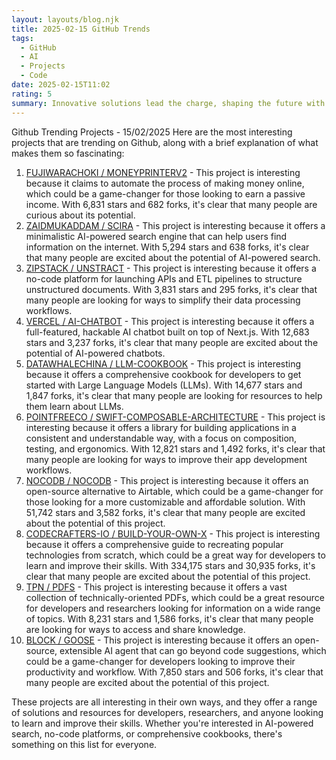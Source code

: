 ```yaml
---
layout: layouts/blog.njk
title: 2025-02-15 GitHub Trends
tags:
  - GitHub
  - AI
  - Projects
  - Code
date: 2025-02-15T11:02
rating: 5
summary: Innovative solutions lead the charge, shaping the future with bold ideas, **MoneyPrinterV2** automates online income, **SCIRA** offers a minimalistic AI search engine, and **UNSTRACT** simplifies data processing, while **AI-CHATBOT** and **LLM-COOKBOOK** enhance user interaction and provide a comprehensive guide to Large Language Models, with other projects like **NOCODB** and **BUILD-YOUR-OWN-X** pushing boundaries, offering something for everyone, and driving the future of tech forward with **GOOSE** and **PDFS** contributing to the mix.
---
```

Github Trending Projects - 15/02/2025
Here are the most interesting projects that are trending on Github, along with a brief explanation of what makes them so fascinating:

1. [FUJIWARACHOKI / MONEYPRINTERV2](https://github.com/FujiwaraChoki/MoneyPrinterV2 "Automate the process of making money online") - This project is interesting because it claims to automate the process of making money online, which could be a game-changer for those looking to earn a passive income. With 6,831 stars and 682 forks, it's clear that many people are curious about its potential.
2. [ZAIDMUKADDAM / SCIRA](https://github.com/zaidmukaddam/scira "A minimalistic AI-powered search engine") - This project is interesting because it offers a minimalistic AI-powered search engine that can help users find information on the internet. With 5,294 stars and 638 forks, it's clear that many people are excited about the potential of AI-powered search.
3. [ZIPSTACK / UNSTRACT](https://github.com/Zipstack/unstract "No-code LLM Platform to launch APIs and ETL Pipelines to structure unstructured documents") - This project is interesting because it offers a no-code platform for launching APIs and ETL pipelines to structure unstructured documents. With 3,831 stars and 295 forks, it's clear that many people are looking for ways to simplify their data processing workflows.
4. [VERCEL / AI-CHATBOT](https://github.com/vercel/ai-chatbot "A full-featured, hackable Next.js AI chatbot") - This project is interesting because it offers a full-featured, hackable AI chatbot built on top of Next.js. With 12,683 stars and 3,237 forks, it's clear that many people are excited about the potential of AI-powered chatbots.
5. [DATAWHALECHINA / LLM-COOKBOOK](https://github.com/datawhalechina/llm-cookbook "A cookbook for developers to get started with LLMs") - This project is interesting because it offers a comprehensive cookbook for developers to get started with Large Language Models (LLMs). With 14,677 stars and 1,847 forks, it's clear that many people are looking for resources to help them learn about LLMs.
6. [POINTFREECO / SWIFT-COMPOSABLE-ARCHITECTURE](https://github.com/pointfreeco/swift-composable-architecture "A library for building applications in a consistent and understandable way") - This project is interesting because it offers a library for building applications in a consistent and understandable way, with a focus on composition, testing, and ergonomics. With 12,821 stars and 1,492 forks, it's clear that many people are looking for ways to improve their app development workflows.
7. [NOCODB / NOCODB](https://github.com/nocodb/nocodb "An Open Source Airtable Alternative") - This project is interesting because it offers an open-source alternative to Airtable, which could be a game-changer for those looking for a more customizable and affordable solution. With 51,742 stars and 3,582 forks, it's clear that many people are excited about the potential of this project.
8. [CODECRAFTERS-IO / BUILD-YOUR-OWN-X](https://github.com/codecrafters-io/build-your-own-x "Master programming by recreating your favorite technologies from scratch") - This project is interesting because it offers a comprehensive guide to recreating popular technologies from scratch, which could be a great way for developers to learn and improve their skills. With 334,175 stars and 30,935 forks, it's clear that many people are excited about the potential of this project.
9. [TPN / PDFS](https://github.com/tpn/pdfs "A collection of technically-oriented PDFs") - This project is interesting because it offers a vast collection of technically-oriented PDFs, which could be a great resource for developers and researchers looking for information on a wide range of topics. With 8,231 stars and 1,586 forks, it's clear that many people are looking for ways to access and share knowledge.
10. [BLOCK / GOOSE](https://github.com/block/goose "An open-source, extensible AI agent that goes beyond code suggestions") - This project is interesting because it offers an open-source, extensible AI agent that can go beyond code suggestions, which could be a game-changer for developers looking to improve their productivity and workflow. With 7,850 stars and 506 forks, it's clear that many people are excited about the potential of this project.

These projects are all interesting in their own ways, and they offer a range of solutions and resources for developers, researchers, and anyone looking to learn and improve their skills. Whether you're interested in AI-powered search, no-code platforms, or comprehensive cookbooks, there's something on this list for everyone.



